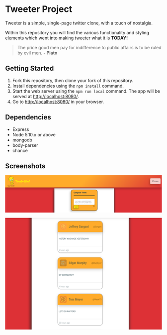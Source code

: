 # Tweeter Project

Tweeter is a simple, single-page twitter clone, with a touch of nostalgia.

Within this repository you will find the various functionality and styling elements which went into making tweeter what it is **TODAY!**

>The price good men pay for indifference to public affairs is to be ruled by evil men. 
**- Plato**

## Getting Started

1. Fork this repository, then clone your fork of this repository.
2. Install dependencies using the `npm install` command.
3. Start the web server using the `npm run local` command. The app will be served at <http://localhost:8080/>.
4. Go to <http://localhost:8080/> in your browser.

## Dependencies

- Express
- Node 5.10.x or above
- mongodb
- body-parser
- chance

## Screenshots

!["Screenshot of previously posted tweets"](https://github.com/Aidanchase/tweeter/blob/master/docs/nav-bar-and-compose-tweet.png?raw=true)


!["Screenshot of compose tweets section!"](https://github.com/Aidanchase/tweeter/blob/master/docs/Past-tweets.png?raw=true)
